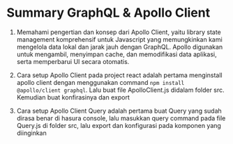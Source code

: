 # Summary GraphQL & Apollo Client

1. Memahami pengertian dan konsep dari Apollo Client, yaitu library state management komprehensif untuk Javascript yang memungkinkan kami mengelola data lokal dan jarak jauh dengan GraphQL. Apollo digunakan untuk mengambil, menyimpan cache, dan memodifikasi data aplikasi, serta memperbarui UI secara otomatis.

2. Cara setup Apollo Client pada project react adalah pertama menginstall apollo client dengan menggunakan command `npm install @apollo/client graphql`. Lalu buat file ApolloClient.js didalam folder src. Kemudian buat konfirasinya dan export

3. Cara setup Apollo Client Query adalah pertama buat Query yang sudah dirasa benar di hasura console, lalu masukkan query command pada file Query.js di folder src, lalu export dan konfigurasi pada komponen yang diinginkan
